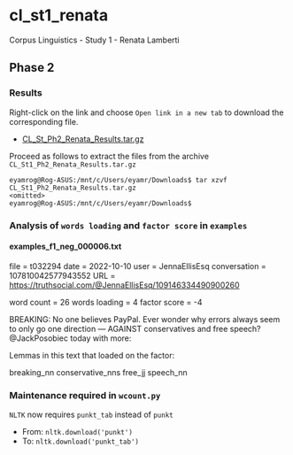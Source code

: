 # cl_st1_renata
Corpus Linguistics - Study 1 - Renata Lamberti

## Phase 2
### Results
Right-click on the link and choose `Open link in a new tab` to download the corresponding file.
- [CL_St_Ph2_Renata_Results.tar.gz](https://pucsp-my.sharepoint.com/:u:/g/personal/ra00341729_pucsp_edu_br/Ed1CYky7XSdBrI1DU1Az9F4Bfu9-dIAHR3WYZkv8zZ9rog?e=gB7EsB)

Proceed as follows to extract the files from the archive `CL_St1_Ph2_Renata_Results.tar.gz`

```
eyamrog@Rog-ASUS:/mnt/c/Users/eyamr/Downloads$ tar xzvf CL_St1_Ph2_Renata_Results.tar.gz
<omitted>
eyamrog@Rog-ASUS:/mnt/c/Users/eyamr/Downloads$ 
```

### Analysis of `words loading` and `factor score` in `examples`

#### examples_f1_neg_000006.txt
file = t032294
date = 2022-10-10
user = JennaEllisEsq
conversation = 107810042577943552
URL = https://truthsocial.com/@JennaEllisEsq/109146334490900260

word count = 26
words loading = 4
factor score = -4

BREAKING: No one believes PayPal. Ever wonder why errors always seem to only go 
one direction — AGAINST conservatives and free speech? @JackPosobiec today 
with more: 

Lemmas in this text that loaded on the factor:

breaking_nn 
conservative_nns 
free_jj 
speech_nn 




### Maintenance required in `wcount.py`

`NLTK` now requires `punkt_tab` instead of `punkt`

- From: `nltk.download('punkt')`
- To: `nltk.download('punkt_tab')`
